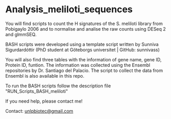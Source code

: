 # Analysis_meliloti_sequences
You will find scripts to count the H signatures of the S. meliloti library from Pobigaylo 2006 and to normalise and analise the raw counts using DESeq 2 and glmmSEQ.

BASH scripts were developed using a template script written by Sunniva Sigurdardóttir (PhD student at Göteborgs universitet | GitHub: sunnivass) 

You will also find three tables with the information of gene name, gene ID, Protein ID, funtion. The information was collected using the Ensembl repositories by Dr. Santiago del Palacio. The script to collect the data from Ensembl is also available in this repo.

To run the BASH scripts follow the description file "RUN_Scripts_BASH_meliloti"

If you need help, please contact me! 

Contact: unlpbiotec@gmail.com
